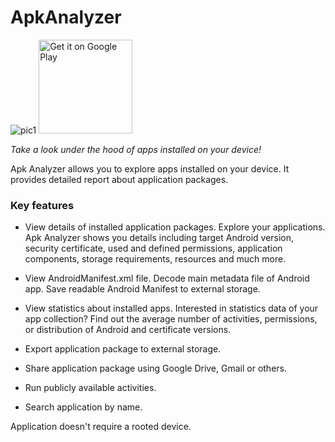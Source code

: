# ApkAnalyzer
![pic1](https://github.com/MartinStyk/AndroidApkAnalyzer/blob/21f5db2aeff997b2b5409b03bf2cfdf747a5a3bd/app/src/main/res/mipmap-xxhdpi/ic_launcher.png) <a href='https://play.google.com/store/apps/details?id=sk.styk.martin.apkanalyzer&pcampaignid=MKT-Other-global-all-co-prtnr-py-PartBadge-Mar2515-1'><img alt='Get it on Google Play' height="150"  src='https://play.google.com/intl/en_us/badges/images/generic/en_badge_web_generic.png'/></a>

*Take a look under the hood of apps installed on your device!*

Apk Analyzer allows you to explore apps installed on your device. It provides detailed report about application packages.

### Key features

* View details of installed application packages.
Explore your applications. Apk Analyzer shows you details including target Android version, security certificate, used and defined permissions, application components, storage requirements, resources and much more.

* View AndroidManifest.xml file.
Decode main metadata file of Android app. Save readable Android Manifest to external storage.

* View statistics about installed apps.
Interested in statistics data of your app collection? Find out the average number of activities, permissions, or distribution of Android and certificate versions.

* Export application package to external storage.

* Share application package using Google Drive, Gmail or others.

* Run publicly available activities.

* Search application by name.


Application doesn't require a rooted device.
